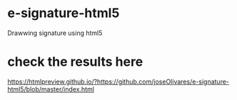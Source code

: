 # e-signature-html5
Drawwing signature using html5

# check the results here
https://htmlpreview.github.io/?https://github.com/joseOlivares/e-signature-html5/blob/master/index.html

